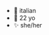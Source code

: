 - 🍄 italian 
- 🌱 22 yo
- ✨ she/her 

<!---
silvjagori/silvjagori is a ✨ special ✨ repository because its `README.md` (this file) appears on your GitHub profile.
You can click the Preview link to take a look at your changes.
--->

